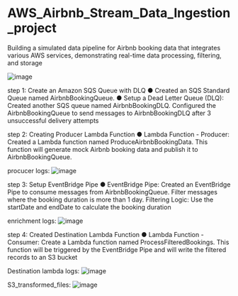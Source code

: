 # AWS_Airbnb_Stream_Data_Ingestion_project
Building a simulated data pipeline for Airbnb booking data that integrates various AWS services, demonstrating real-time data processing, filtering, and storage

![image](https://github.com/IamBhanuYenumula/AWS_Airbnb_Stream_Data_Ingestion_project/assets/107517757/1e1a71bd-5ade-4783-b8b9-ad5d46559baa)

step 1: Create an Amazon SQS Queue with DLQ
● Created an SQS Standard Queue named AirbnbBookingQueue.
● Setup a Dead Letter Queue (DLQ): Created another SQS queue named
AirbnbBookingDLQ. Configured the AirbnbBookingQueue to send
messages to AirbnbBookingDLQ after 3 unsuccessful delivery attempts

step 2: Creating Producer Lambda Function
● Lambda Function - Producer: Created a Lambda function named
ProduceAirbnbBookingData. This function will generate mock Airbnb
booking data and publish it to AirbnbBookingQueue.

procucer logs: ![image](https://github.com/IamBhanuYenumula/AWS_Airbnb_Stream_Data_Ingestion_project/assets/107517757/1e7f1bf5-05de-4501-a7c3-3717a338a6de)

step 3: Setup EventBridge Pipe
● EventBridge Pipe: Created an EventBridge Pipe to consume messages from
AirbnbBookingQueue. Filter messages where the booking duration is more
than 1 day.
Filtering Logic: Use the startDate and endDate to calculate the booking
duration

enrichment logs:
![image](https://github.com/IamBhanuYenumula/AWS_Airbnb_Stream_Data_Ingestion_project/assets/107517757/d5edfac5-59b4-40da-af9a-47d4c8f4c187)

step 4: Created Destination Lambda Function
● Lambda Function - Consumer: Create a Lambda function named
ProcessFilteredBookings. This function will be triggered by the EventBridge
Pipe and will write the filtered records to an S3 bucket

Destination lambda logs:
![image](https://github.com/IamBhanuYenumula/AWS_Airbnb_Stream_Data_Ingestion_project/assets/107517757/666eeab7-8acb-4299-b011-2e8905b56dc3)

S3_transformed_files:
![image](https://github.com/IamBhanuYenumula/AWS_Airbnb_Stream_Data_Ingestion_project/assets/107517757/7aa75ac4-9bda-43ff-86ed-4297ea2b3e83)



